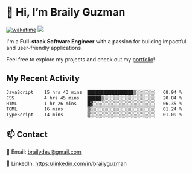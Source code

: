 # 👋 Hi, I’m Braily Guzman
[![wakatime](https://wakatime.com/badge/user/78b9a827-5162-4c58-9330-4ea970cf6de4.svg)](https://wakatime.com/@78b9a827-5162-4c58-9330-4ea970cf6de4)
![](https://komarev.com/ghpvc/?username=brailyguzman)

I'm a **Full-stack Software Engineer** with a passion for building impactful and user-friendly applications.

Feel free to explore my projects and check out my [portfolio](https://braily.dev)!


## My Recent Activity
<!--START_SECTION:waka-->

```txt
JavaScript    15 hrs 43 mins  █████████████████▒░░░░░░░   68.94 %
CSS           4 hrs 45 mins   █████▒░░░░░░░░░░░░░░░░░░░   20.84 %
HTML          1 hr 26 mins    █▓░░░░░░░░░░░░░░░░░░░░░░░   06.35 %
TOML          16 mins         ▒░░░░░░░░░░░░░░░░░░░░░░░░   01.24 %
TypeScript    14 mins         ▒░░░░░░░░░░░░░░░░░░░░░░░░   01.09 %
```

<!--END_SECTION:waka-->

## 📫 Contact
📧 Email: brailydev@gmail.com

🔗 LinkedIn: https://linkedin.com/in/brailyguzman
